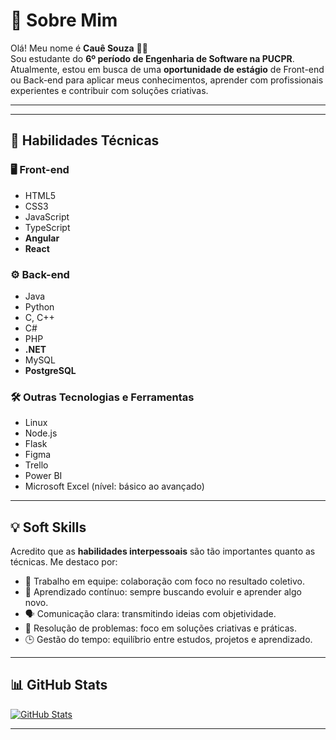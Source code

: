 # 👋 Sobre Mim

Olá! Meu nome é **Cauê Souza** 👨‍💻  
Sou estudante do **6º período de Engenharia de Software na PUCPR**.  
Atualmente, estou em busca de uma **oportunidade de estágio**  de Front-end ou Back-end para aplicar meus conhecimentos, aprender com profissionais experientes e contribuir com soluções criativas.

---
---

## 🚀 Habilidades Técnicas

### 🖥️ Front-end
- HTML5
- CSS3
- JavaScript
- TypeScript
- **Angular**
- **React**

### ⚙️ Back-end
- Java
- Python
- C, C++
- C#
- PHP
- **.NET**
- MySQL
- **PostgreSQL**

### 🛠️ Outras Tecnologias e Ferramentas
- Linux
- Node.js
- Flask
- Figma
- Trello
- Power BI
- Microsoft Excel (nível: básico ao avançado)

---

## 💡 Soft Skills

Acredito que as **habilidades interpessoais** são tão importantes quanto as técnicas. Me destaco por:

- 🤝 Trabalho em equipe: colaboração com foco no resultado coletivo.
- 🧠 Aprendizado contínuo: sempre buscando evoluir e aprender algo novo.
- 🗣️ Comunicação clara: transmitindo ideias com objetividade.
- 🧩 Resolução de problemas: foco em soluções criativas e práticas.
- 🕒 Gestão do tempo: equilíbrio entre estudos, projetos e aprendizado.

---

## 📊 GitHub Stats

[![GitHub Stats](https://github-readme-stats.vercel.app/api?username=cauekssouza&show_icons=true&theme=tokyonight)](https://github.com/cauekssouza)

---

